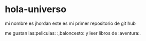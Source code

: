 # hola-universo
mi nombre es jhordan
este es mi primer repositorio de git hub

me gustan las:peliculas: :,baloncesto: y leer libros de :aventura:.
